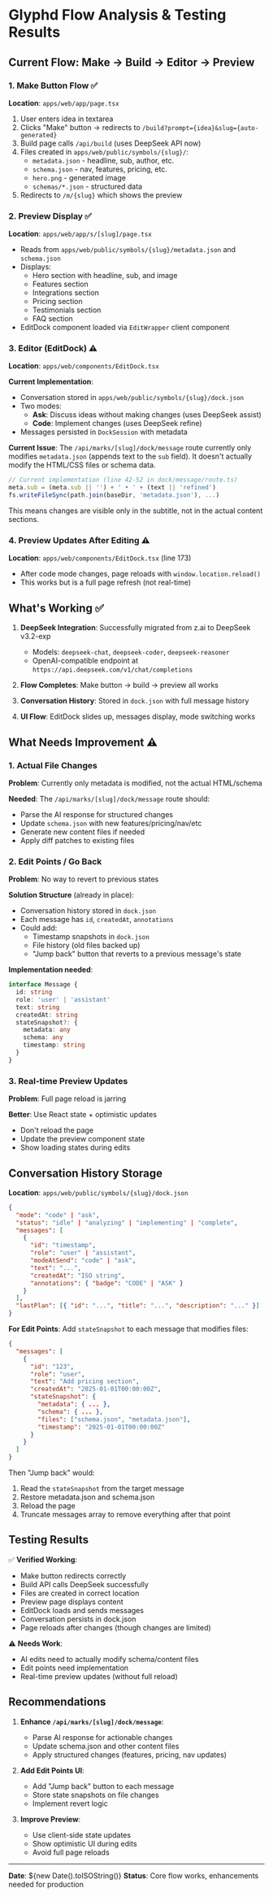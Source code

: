 # Glyphd Flow Analysis & Testing Results

## Current Flow: Make → Build → Editor → Preview

### 1. **Make Button Flow** ✅
**Location**: `apps/web/app/page.tsx`

1. User enters idea in textarea
2. Clicks "Make" button → redirects to `/build?prompt={idea}&slug={auto-generated}`
3. Build page calls `/api/build` (uses DeepSeek API now)
4. Files created in `apps/web/public/symbols/{slug}/`:
   - `metadata.json` - headline, sub, author, etc.
   - `schema.json` - nav, features, pricing, etc.
   - `hero.png` - generated image
   - `schemas/*.json` - structured data
5. Redirects to `/m/{slug}` which shows the preview

### 2. **Preview Display** ✅
**Location**: `apps/web/app/s/[slug]/page.tsx`

- Reads from `apps/web/public/symbols/{slug}/metadata.json` and `schema.json`
- Displays:
  - Hero section with headline, sub, and image
  - Features section
  - Integrations section  
  - Pricing section
  - Testimonials section
  - FAQ section
- EditDock component loaded via `EditWrapper` client component

### 3. **Editor (EditDock)** ⚠️
**Location**: `apps/web/components/EditDock.tsx`

**Current Implementation**:
- Conversation stored in `apps/web/public/symbols/{slug}/dock.json`
- Two modes:
  - **Ask**: Discuss ideas without making changes (uses DeepSeek assist)
  - **Code**: Implement changes (uses DeepSeek refine)
- Messages persisted in `DockSession` with metadata

**Current Issue**:
The `/api/marks/[slug]/dock/message` route currently only modifies `metadata.json` (appends text to the `sub` field). It doesn't actually modify the HTML/CSS files or schema data.

```typescript
// Current implementation (line 42-52 in dock/message/route.ts)
meta.sub = (meta.sub || '') + ' • ' + (text || 'refined')
fs.writeFileSync(path.join(baseDir, 'metadata.json'), ...)
```

This means changes are visible only in the subtitle, not in the actual content sections.

### 4. **Preview Updates After Editing** ⚠️
**Location**: `apps/web/components/EditDock.tsx` (line 173)

- After code mode changes, page reloads with `window.location.reload()`
- This works but is a full page refresh (not real-time)

## What's Working ✅

1. **DeepSeek Integration**: Successfully migrated from z.ai to DeepSeek v3.2-exp
   - Models: `deepseek-chat`, `deepseek-coder`, `deepseek-reasoner`
   - OpenAI-compatible endpoint at `https://api.deepseek.com/v1/chat/completions`

2. **Flow Completes**: Make button → build → preview all works

3. **Conversation History**: Stored in `dock.json` with full message history

4. **UI Flow**: EditDock slides up, messages display, mode switching works

## What Needs Improvement ⚠️

### 1. **Actual File Changes**
**Problem**: Currently only metadata is modified, not the actual HTML/schema

**Needed**: The `/api/marks/[slug]/dock/message` route should:
- Parse the AI response for structured changes
- Update `schema.json` with new features/pricing/nav/etc
- Generate new content files if needed
- Apply diff patches to existing files

### 2. **Edit Points / Go Back**
**Problem**: No way to revert to previous states

**Solution Structure** (already in place):
- Conversation history stored in `dock.json`
- Each message has `id`, `createdAt`, `annotations`
- Could add:
  - Timestamp snapshots in `dock.json`
  - File history (old files backed up)
  - "Jump back" button that reverts to a previous message's state

**Implementation needed**:
```typescript
interface Message {
  id: string
  role: 'user' | 'assistant'
  text: string
  createdAt: string
  stateSnapshot?: {
    metadata: any
    schema: any
    timestamp: string
  }
}
```

### 3. **Real-time Preview Updates**
**Problem**: Full page reload is jarring

**Better**: Use React state + optimistic updates
- Don't reload the page
- Update the preview component state
- Show loading states during edits

## Conversation History Storage

**Location**: `apps/web/public/symbols/{slug}/dock.json`

```json
{
  "mode": "code" | "ask",
  "status": "idle" | "analyzing" | "implementing" | "complete",
  "messages": [
    {
      "id": "timestamp",
      "role": "user" | "assistant",
      "modeAtSend": "code" | "ask",
      "text": "...",
      "createdAt": "ISO string",
      "annotations": { "badge": "CODE" | "ASK" }
    }
  ],
  "lastPlan": [{ "id": "...", "title": "...", "description": "..." }]
}
```

**For Edit Points**: Add `stateSnapshot` to each message that modifies files:

```json
{
  "messages": [
    {
      "id": "123",
      "role": "user",
      "text": "Add pricing section",
      "createdAt": "2025-01-01T00:00:00Z",
      "stateSnapshot": {
        "metadata": { ... },
        "schema": { ... },
        "files": ["schema.json", "metadata.json"],
        "timestamp": "2025-01-01T00:00:00Z"
      }
    }
  ]
}
```

Then "Jump back" would:
1. Read the `stateSnapshot` from the target message
2. Restore metadata.json and schema.json
3. Reload the page
4. Truncate messages array to remove everything after that point

## Testing Results

✅ **Verified Working**:
- Make button redirects correctly
- Build API calls DeepSeek successfully  
- Files are created in correct location
- Preview page displays content
- EditDock loads and sends messages
- Conversation persists in dock.json
- Page reloads after changes (though changes are limited)

⚠️ **Needs Work**:
- AI edits need to actually modify schema/content files
- Edit points need implementation
- Real-time preview updates (without full reload)

## Recommendations

1. **Enhance `/api/marks/[slug]/dock/message`**:
   - Parse AI response for actionable changes
   - Update schema.json and other content files
   - Apply structured changes (features, pricing, nav updates)

2. **Add Edit Points UI**:
   - Add "Jump back" button to each message
   - Store state snapshots on file changes
   - Implement revert logic

3. **Improve Preview**:
   - Use client-side state updates
   - Show optimistic UI during edits
   - Avoid full page reloads

---

**Date**: ${new Date().toISOString()}
**Status**: Core flow works, enhancements needed for production

